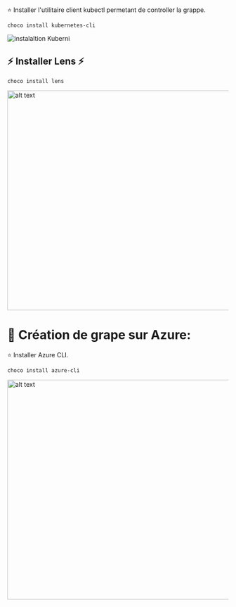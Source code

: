 :star: Installer l'utilitaire client kubectl permetant de controller la grappe. 
```
choco install kubernetes-cli
```
![instalaltion Kuberni](https://user-images.githubusercontent.com/54910261/113331382-e9a8f280-92ed-11eb-842b-0365e7988c1f.png)

## :zap: Installer Lens :zap:

```
choco install lens
```
<img src=images/6.PNG  alt="alt text" width="650" height="500">


#  :pushpin: Création de grape sur Azure:

:star: Installer Azure CLI.
```
choco install azure-cli
```
<img src=images/7.PNG  alt="alt text" width="650" height="500">

##
